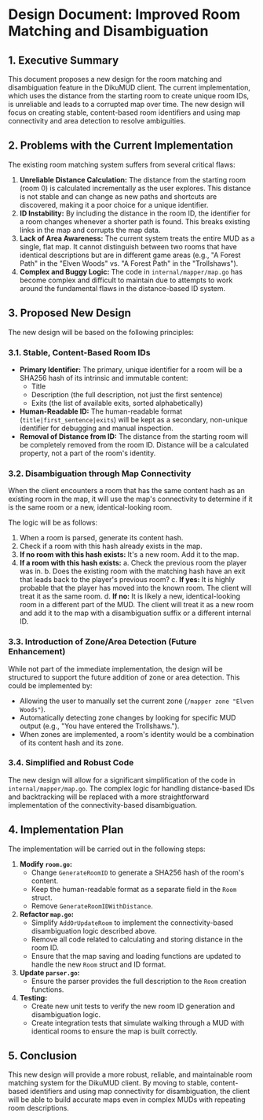 # Design Document: Improved Room Matching and Disambiguation

## 1. Executive Summary

This document proposes a new design for the room matching and disambiguation feature in the DikuMUD client. The current implementation, which uses the distance from the starting room to create unique room IDs, is unreliable and leads to a corrupted map over time. The new design will focus on creating stable, content-based room identifiers and using map connectivity and area detection to resolve ambiguities.

## 2. Problems with the Current Implementation

The existing room matching system suffers from several critical flaws:

1.  **Unreliable Distance Calculation:** The distance from the starting room (room 0) is calculated incrementally as the user explores. This distance is not stable and can change as new paths and shortcuts are discovered, making it a poor choice for a unique identifier.
2.  **ID Instability:** By including the distance in the room ID, the identifier for a room changes whenever a shorter path is found. This breaks existing links in the map and corrupts the map data.
3.  **Lack of Area Awareness:** The current system treats the entire MUD as a single, flat map. It cannot distinguish between two rooms that have identical descriptions but are in different game areas (e.g., "A Forest Path" in the "Elven Woods" vs. "A Forest Path" in the "Trollshaws").
4.  **Complex and Buggy Logic:** The code in `internal/mapper/map.go` has become complex and difficult to maintain due to attempts to work around the fundamental flaws in the distance-based ID system.

## 3. Proposed New Design

The new design will be based on the following principles:

### 3.1. Stable, Content-Based Room IDs

-   **Primary Identifier:** The primary, unique identifier for a room will be a SHA256 hash of its intrinsic and immutable content:
    -   Title
    -   Description (the full description, not just the first sentence)
    -   Exits (the list of available exits, sorted alphabetically)
-   **Human-Readable ID:** The human-readable format (`title|first_sentence|exits`) will be kept as a secondary, non-unique identifier for debugging and manual inspection.
-   **Removal of Distance from ID:** The distance from the starting room will be completely removed from the room ID. Distance will be a calculated property, not a part of the room's identity.

### 3.2. Disambiguation through Map Connectivity

When the client encounters a room that has the same content hash as an existing room in the map, it will use the map's connectivity to determine if it is the same room or a new, identical-looking room.

The logic will be as follows:

1.  When a room is parsed, generate its content hash.
2.  Check if a room with this hash already exists in the map.
3.  **If no room with this hash exists:** It's a new room. Add it to the map.
4.  **If a room with this hash exists:**
    a.  Check the previous room the player was in.
    b.  Does the existing room with the matching hash have an exit that leads back to the player's previous room?
    c.  **If yes:** It is highly probable that the player has moved into the known room. The client will treat it as the same room.
    d.  **If no:** It is likely a new, identical-looking room in a different part of the MUD. The client will treat it as a new room and add it to the map with a disambiguation suffix or a different internal ID.

### 3.3. Introduction of Zone/Area Detection (Future Enhancement)

While not part of the immediate implementation, the design will be structured to support the future addition of zone or area detection. This could be implemented by:

-   Allowing the user to manually set the current zone (`/mapper zone "Elven Woods"`).
-   Automatically detecting zone changes by looking for specific MUD output (e.g., "You have entered the Trollshaws.").
-   When zones are implemented, a room's identity would be a combination of its content hash and its zone.

### 3.4. Simplified and Robust Code

The new design will allow for a significant simplification of the code in `internal/mapper/map.go`. The complex logic for handling distance-based IDs and backtracking will be replaced with a more straightforward implementation of the connectivity-based disambiguation.

## 4. Implementation Plan

The implementation will be carried out in the following steps:

1.  **Modify `room.go`:**
    -   Change `GenerateRoomID` to generate a SHA256 hash of the room's content.
    -   Keep the human-readable format as a separate field in the `Room` struct.
    -   Remove `GenerateRoomIDWithDistance`.
2.  **Refactor `map.go`:**
    -   Simplify `AddOrUpdateRoom` to implement the connectivity-based disambiguation logic described above.
    -   Remove all code related to calculating and storing distance in the room ID.
    -   Ensure that the map saving and loading functions are updated to handle the new `Room` struct and ID format.
3.  **Update `parser.go`:**
    -   Ensure the parser provides the full description to the `Room` creation functions.
4.  **Testing:**
    -   Create new unit tests to verify the new room ID generation and disambiguation logic.
    -   Create integration tests that simulate walking through a MUD with identical rooms to ensure the map is built correctly.

## 5. Conclusion

This new design will provide a more robust, reliable, and maintainable room matching system for the DikuMUD client. By moving to stable, content-based identifiers and using map connectivity for disambiguation, the client will be able to build accurate maps even in complex MUDs with repeating room descriptions.